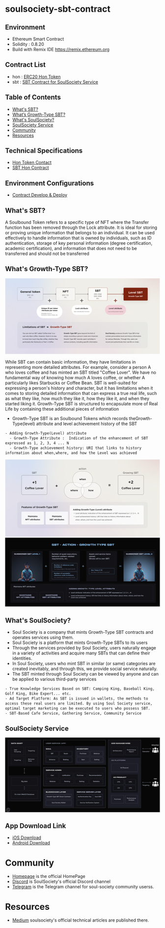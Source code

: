 # soulsociety-sbt-contract

## Environment
- Ethereum Smart Contract
- Solidity : 0.8.20
- Build with Remix IDE https://remix.ethereum.org

## Contract List
- hon : [ERC20 Hon Token](hon/contracts/HonContract.sol)
- sbt : [SBT Contract for SoulSociety Service](v2/contracts/SoulSocietySBT.sol)

## Table of Contents
- [What's SBT?](#whats-sbt)
- [What’s Growth-Type SBT?](#whats-levelgrowth-type-sbt)
- [What's SoulSociety?](#whats-soulsociety)
- [SoulSociety Service ](#soulsociety-service)
- [Community](#Community)
- [Resources](#Resources)

## Technical Specifications 
- [Hon Token Contact](HonTechSpec.md)
- [SBT Hon Contract](SbtHonTechSpec.md)

## Environment Configurations
- [Contract Develop & Deploy](Environment.md) 

## What's SBT?
A Soulbound Token refers to a specific type of NFT where the Transfer function has been
removed through the Lock attribute. It is ideal for storing or proving unique information
that   belongs   to   an   individual.   It   can   be   used   effectively   to   handle   information   that   is
owned   by   individuals,   such   as   ID   authentication,   storage   of   key   personal   information
(degree certification, academic certification), and information that does not need to be
transferred and should not be transferred

## What's Growth-Type SBT?
![SBT History](./docs/history.png)

While   SBT   can   contain   basic   information,   they   have   limitations   in   representing   more
detailed attributes.
For example, consider a person A who loves coffee and has minted an SBT titled "Coffee
Lover". We have no fundamental way of knowing how much A loves coffee, or whether A
particularly likes Starbucks or Coffee Bean. SBT is well-suited for expressing a person's
history and character, but it has limitations when it comes to storing detailed information
that can express a true real life, such as what they like, how much they like it, how they
like it, and when they started liking it. Growth-Type SBT is structured to encapsulate more
of Real Life by containing these additional pieces of information

- Growth-Type SBT is an Soulbound Tokens which records theGrowth-Type(level) attribute and level achievement history of the SBT
````
- Adding Growth-Type(Level) attribute 
  - Growth-Type Attribute :  Indication of the enhancement of SBT expressed as 1, 2, 3, 4 ... N 
  - Growth-Type achievement history: URI that links to history information about when,where, and how the Level was achieved
````
![Action Flow](./docs/empowerment.png)
![Growth-Type SBT Product](./docs/growthTypeSBT.png)


## What's SoulSociety?
- Soul Society is a company that mints Growth-Type SBT contracts and operates  services using them. 
- Soul Society is a platform that mints Growth-Type SBTs to its users 
- Through the services provided by Soul Society, users naturally engage in a variety of activities and acquire many SBTs that can define their identities. 
- In Soul Society, users who mint SBT in similar (or same) categories are created inevitably, and through this, we provide social service naturally. 
- The SBT minted through Soul Society can be viewed by anyone and can be applied to various third-party services

````
- True Knowledge Services Based on SBT: Camping King, Baseball King, Golf King, Bike Expert... etc.
- Ad Target Platform: As SBT is issued in wallets, the methods to access these real users are limited. By using Soul Society service, optimal target marketing can be executed to users who possess SBT.
- SBT-Based Cafe Service, Gathering Service, Community Service
````

## SoulSociety Service
![SoulSociety Service Architecture](./docs/serviceProduct.png)

## App Download Link
- [iOS Download](https://apps.apple.com/us/app/soulsociety/id6450750026)
- [Android Download](https://play.google.com/store/apps/details?id=io.soulsociety.app)

# Community
- [Homepage](https://www.soulsociety.gg) is the official HomePage
- [Discord](https://discord.com/invite/adpF7Hz323) is SoulSociety's official Discord channel
- [Telegram](https://soulsociety.medium.com/) is the Telegram channel for soul-society community userss.

# Resources
- [Medium](https://soulsociety.medium.com/) soulsociety's official technical articles are published there.


